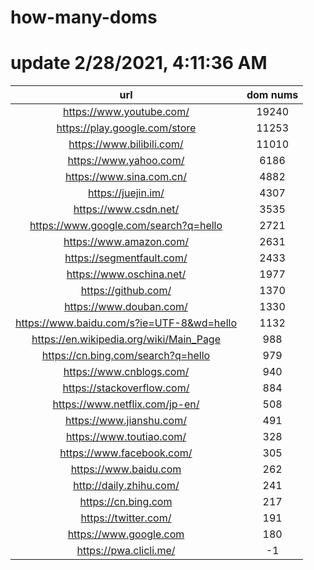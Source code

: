 # how-many-doms

# update 2/28/2021, 4:11:36 AM

url | dom nums
:-: | :-:
https://www.youtube.com/ | 19240
https://play.google.com/store | 11253
https://www.bilibili.com/ | 11010
https://www.yahoo.com/ | 6186
https://www.sina.com.cn/ | 4882
https://juejin.im/ | 4307
https://www.csdn.net/ | 3535
https://www.google.com/search?q=hello | 2721
https://www.amazon.com/ | 2631
https://segmentfault.com/ | 2433
https://www.oschina.net/ | 1977
https://github.com/ | 1370
https://www.douban.com/ | 1330
https://www.baidu.com/s?ie=UTF-8&wd=hello | 1132
https://en.wikipedia.org/wiki/Main_Page | 988
https://cn.bing.com/search?q=hello | 979
https://www.cnblogs.com/ | 940
https://stackoverflow.com/ | 884
https://www.netflix.com/jp-en/ | 508
https://www.jianshu.com/ | 491
https://www.toutiao.com/ | 328
https://www.facebook.com/ | 305
https://www.baidu.com | 262
http://daily.zhihu.com/ | 241
https://cn.bing.com | 217
https://twitter.com/ | 191
https://www.google.com | 180
https://pwa.clicli.me/ | -1
